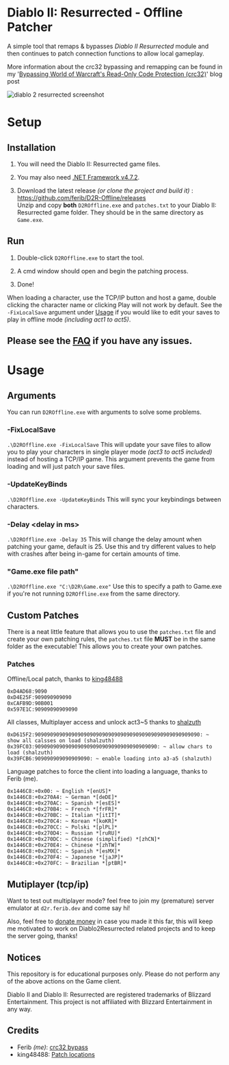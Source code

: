 # Diablo II: Resurrected - Offline Patcher

A simple tool that remaps & bypasses *Diablo II Resurrected* module and then continues to patch connection functions to allow local gameplay. 

More information about the crc32 bypassing and remapping can be found in my '[Bypassing World of Warcraft's Read-Only Code Protection (crc32)](https://ferib.dev/blog.php?l=post/Bypassing_World_of_Warcraft_Crc32_Integrity_Checks)' blog post

![diablo 2 resurrected screenshot](https://github.com/ferib/D2R-Offline/blob/master/img/weird_group_flex.jpg?raw=true)

# Setup
## Installation


1. You will need the Diablo II: Resurrected game files.

1. You may also need [.NET Framework v4.7.2](https://dotnet.microsoft.com/download/dotnet-framework/thank-you/net472-web-installer).

1. Download the latest release *(or clone the project and build it)* :  
https://github.com/ferib/D2R-Offline/releases  
Unzip and copy **both** `D2ROffline.exe` and `patches.txt` to your Diablo II: Resurrected game folder. They should be in the same directory as `Game.exe`.

## Run

1. Double-click `D2ROffline.exe` to start the tool.

1. A cmd window should open and begin the patching process.

1. Done!

When loading a character, use the TCP/IP button and host a game, double clicking the character name or clicking Play will not work by default. See the `-FixLocalSave` argument under [Usage](#Usage) if you would like to edit your saves to play in offline mode *(including act1 to act5)*.

## Please see the [FAQ](FAQ.md) if you have any issues.

# Usage

## Arguments
You can run `D2ROffline.exe` with arguments to solve some problems.

### -FixLocalSave
`.\D2ROffline.exe -FixLocalSave` This will update your save files to allow you to play your characters in single player mode *(act3 to act5 included)* instead of hosting a TCP/IP game. This argument prevents the game from loading and will just patch your save files.

### -UpdateKeyBinds
`.\D2ROffline.exe -UpdateKeyBinds` This will sync your keybindings between characters.

### -Delay \<delay in ms>
`.\D2ROffline.exe -Delay 35` This will change the delay amount when patching your game, default is 25. Use this and try different values to help with crashes after being in-game for certain amounts of time.

### "Game.exe file path"
`.\D2ROffline.exe "C:\D2R\Game.exe"` Use this to specify a path to Game.exe if you're not running `D2ROffline.exe` from the same directory.

## Custom Patches

There is a neat little feature that allows you to use the `patches.txt` file and create your own patching rules, the `patches.txt` file **MUST** be in the same folder as the executable!
This allows you to create your own patches.

### Patches

Offline/Local patch, thanks to [king48488](https://www.ownedcore.com/forums/diablo-2-resurrected/diablo-2-resurrected-bots-programs/940315-some-basic-offsets-let-you-play-offline.html)
```
0xD4AD68:9090
0xD4E25F:909090909090
0xCAFB9D:90B001
0x597E1C:90909090909090
```

All classes, Multiplayer access and unlock act3~5 thanks to [shalzuth]()
```
0xD615F2:909090909090909090909090909090909090909090909090909090: ~ show all calsses on load (shalzuth)
0x39FC03:9090909090909090909090909090909090909090: ~ allow chars to load (shalzuth)
0x39FCB6:909090909090909090: ~ enable loading into a3-a5 (shalzuth)
```

Language patches to force the client into loading a language, thanks to Ferib (me).
```
0x1446C8:+0x00: ~ English *[enUS]*
0x1446C8:+0x270A4: ~ German *[deDE]*
0x1446C8:+0x270AC: ~ Spanish *[esES]*
0x1446C8:+0x270B4: ~ French *[frFR]*
0x1446C8:+0x270BC: ~ Italian *[itIT]*
0x1446C8:+0x270C4: ~ Korean *[koKR]*
0x1446C8:+0x270CC: ~ Polski *[plPL]*
0x1446C8:+0x270D4: ~ Russian *[ruRU]*
0x1446C8:+0x270DC: ~ Chinese (simplified) *[zhCN]*
0x1446C8:+0x270E4: ~ Chinese *[zhTW]*
0x1446C8:+0x270EC: ~ Spanish *[esMX]*
0x1446C8:+0x270F4: ~ Japanese *[jaJP]*
0x1446C8:+0x270FC: ~ Brazilian *[ptBR]*
```

## Mutiplayer (tcp/ip)
Want to test out multiplayer mode? feel free to join my (premature) server emulator at `d2r.ferib.dev` and come say hi!

Also, feel free to [donate money](https://github.com/sponsors/ferib) in case you made it this far, this will keep me motivated to work on Diablo2Resurrected related projects and to keep the server going, thanks!

## Notices
This repository is for educational purposes only. 
Please do not perform any of the above actions on the Game client.

Diablo II and Diablo II: Resurrected are registered trademarks of Blizzard Entertainment. 
This project is not affiliated with Blizzard Entertainment in any way.


## Credits
 - Ferib *(me)*: [crc32 bypass](https://ferib.dev/blog.php?l=post/Bypassing_World_of_Warcraft_Crc32_Integrity_Checks)
 - king48488: [Patch locations](https://www.ownedcore.com/forums/diablo-2-resurrected/diablo-2-resurrected-bots-programs/940315-some-basic-offsets-let-you-play-offline.html)
